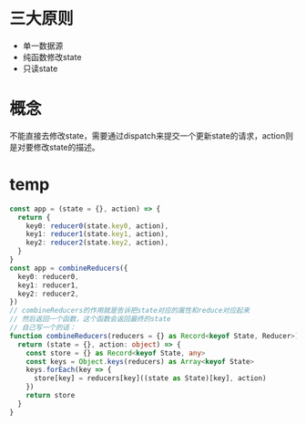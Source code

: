 # 三大原则
+ 单一数据源
+ 纯函数修改state
+ 只读state

# 概念
不能直接去修改state，需要通过dispatch来提交一个更新state的请求，action则是对要修改state的描述。

# temp
```ts
const app = (state = {}, action) => {
  return {
    key0: reducer0(state.key0, action),
    key1: reducer1(state.key1, action),
    key2: reducer2(state.key2, action),
  }
}
const app = combineReducers({
  key0: reducer0,
  key1: reducer1,
  key2: reducer2,
})
// combineReducers的作用就是告诉把state对应的属性和reduce对应起来
// 然后返回一个函数，这个函数会返回最终的state
// 自己写一个的话：
function combineReducers(reducers = {} as Record<keyof State, Reducer>) {
  return (state = {}, action: object) => {
    const store = {} as Record<keyof State, any>
    const keys = Object.keys(reducers) as Array<keyof State>
    keys.forEach(key => {
      store[key] = reducers[key]((state as State)[key], action)
    })
    return store
  }
}
```